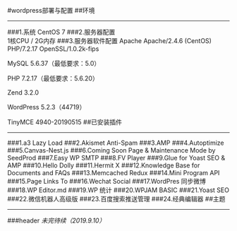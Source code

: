 #wordpress部署与配置
##环境
******
###1.系统	
CentOS 7
###2.服务器配置	
1核CPU  /  2G内存
###3.服务器软件配置
Apache	Apache/2.4.6 (CentOS) PHP/7.2.17 OpenSSL/1.0.2k-fips

MySQL	5.6.37（最低要求：5.0）

PHP	7.2.17（最低要求：5.6.20）

Zend	3.2.0

WordPress	5.2.3（44719）

TinyMCE	4940-20190515
##已安装插件
******
###1.a3 Lazy Load
###2.Akismet Anti-Spam
###3.AMP
###4.Autoptimize
###5.Canvas-Nest.js
###6.Coming Soon Page & Maintenance Mode by SeedProd
###7.Easy WP SMTP
###8.FV Player
###9.Glue for Yoast SEO & AMP
###10.Hello Dolly
###11.Hermit X
###12.Knowledge Base for Documents and FAQs
###13.Memcached Redux
###14.Mini Program API
###15.Page Links To
###16.Wechat Social
###17.WordPres 同步微博
###18.WP Editor.md
###19.WP 统计
###20.WPJAM BASIC
###21.Yoast SEO
###22.微信机器人高级版
###23.百度搜索推送管理
###24.经典编辑器
##主题
******
###header
*未完待续（2019.9.10）*
